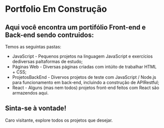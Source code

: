 # Portfolio Em Construção
 
## Aqui você encontra um portifólio Front-end e Back-end sendo contruidos:
Temos as seguintas pastas:
- JavaScript - Pequenos projetos na linguagem JavaScript e exercícios dediversas paltaformas de estudo;
- Páginas Web - Diversas páginas criadas com intúito de trabalhar HTML + CSS;
- ProjetosBackEnd - Divervos projetos de teste com JavaScript / Node.js para funcionamento em back-end, incluindo a construção de APIRestful;
- React - Alguns (mas nem todos) projetos front-end feitos com React são armazendos aqui.

## Sinta-se à vontade!
Caro visitante, explore todos os projetos que desejar.
